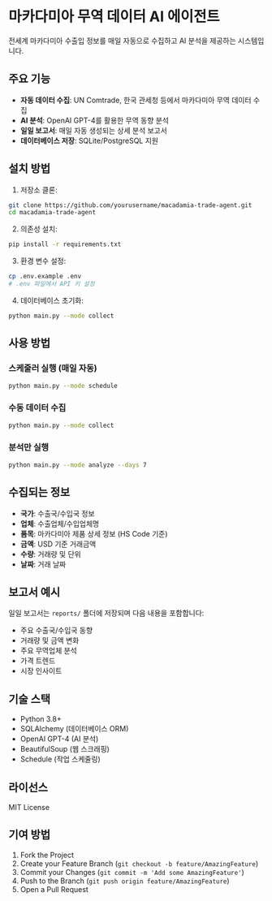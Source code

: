 # 마카다미아 무역 데이터 AI 에이전트

전세계 마카다미아 수출입 정보를 매일 자동으로 수집하고 AI 분석을 제공하는 시스템입니다.

## 주요 기능

- **자동 데이터 수집**: UN Comtrade, 한국 관세청 등에서 마카다미아 무역 데이터 수집
- **AI 분석**: OpenAI GPT-4를 활용한 무역 동향 분석
- **일일 보고서**: 매일 자동 생성되는 상세 분석 보고서
- **데이터베이스 저장**: SQLite/PostgreSQL 지원

## 설치 방법

1. 저장소 클론:
```bash
git clone https://github.com/yourusername/macadamia-trade-agent.git
cd macadamia-trade-agent
```

2. 의존성 설치:
```bash
pip install -r requirements.txt
```

3. 환경 변수 설정:
```bash
cp .env.example .env
# .env 파일에서 API 키 설정
```

4. 데이터베이스 초기화:
```bash
python main.py --mode collect
```

## 사용 방법

### 스케줄러 실행 (매일 자동)
```bash
python main.py --mode schedule
```

### 수동 데이터 수집
```bash
python main.py --mode collect
```

### 분석만 실행
```bash
python main.py --mode analyze --days 7
```

## 수집되는 정보

- **국가**: 수출국/수입국 정보
- **업체**: 수출업체/수입업체명
- **품목**: 마카다미아 제품 상세 정보 (HS Code 기준)
- **금액**: USD 기준 거래금액
- **수량**: 거래량 및 단위
- **날짜**: 거래 날짜

## 보고서 예시

일일 보고서는 `reports/` 폴더에 저장되며 다음 내용을 포함합니다:

- 주요 수출국/수입국 동향
- 거래량 및 금액 변화
- 주요 무역업체 분석
- 가격 트렌드
- 시장 인사이트

## 기술 스택

- Python 3.8+
- SQLAlchemy (데이터베이스 ORM)
- OpenAI GPT-4 (AI 분석)
- BeautifulSoup (웹 스크래핑)
- Schedule (작업 스케줄링)

## 라이선스

MIT License

## 기여 방법

1. Fork the Project
2. Create your Feature Branch (`git checkout -b feature/AmazingFeature`)
3. Commit your Changes (`git commit -m 'Add some AmazingFeature'`)
4. Push to the Branch (`git push origin feature/AmazingFeature`)
5. Open a Pull Request
